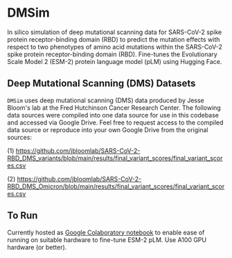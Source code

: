 # DMSim
In silico simulation of deep mutational scanning data for SARS-CoV-2 spike protein receptor-binding domain (RBD) to predict the mutation effects with respect to two phenotypes of amino acid mutations within the SARS-CoV-2 spike protein receptor-binding domain (RBD). Fine-tunes the Evolutionary Scale Model 2 (ESM-2) protein language model (pLM) using Hugging Face.

## Deep Mutational Scanning (DMS) Datasets
`DMSim` uses deep mutational scanning (DMS) data produced by Jesse Bloom's lab at the Fred Hutchinson Cancer Research Center. The following data sources were compiled into one data source for use in this codebase and accessed via Google Drive. Feel free to request access to the compiled data source or reproduce into your own Google Drive from the original sources:

(1) https://github.com/jbloomlab/SARS-CoV-2-RBD_DMS_variants/blob/main/results/final_variant_scores/final_variant_scores.csv

(2) https://github.com/jbloomlab/SARS-CoV-2-RBD_DMS_Omicron/blob/main/results/final_variant_scores/final_variant_scores.csv

## To Run
Currently hosted as [Google Colaboratory notebook](https://colab.research.google.com/drive/1h8CN3szut_nN9pz4MneRsE5KMf1FvwLa) to enable ease of running on suitable hardware to fine-tune ESM-2 pLM. Use A100 GPU hardware (or better).
